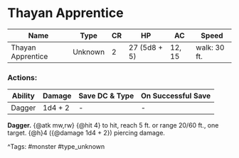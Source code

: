 # Thayan Apprentice

| Name | Type | CR | HP | AC | Speed |
|------|------|----|----|----|-------|
| Thayan Apprentice | Unknown | 2 | 27 (5d8 + 5) | 12, 15 | walk: 30 ft. |

### Actions:

| Ability | Damage | Save DC & Type | On Successful Save |
|---------|--------|----------------|--------------------|
| Dagger | 1d4 + 2 | - | - |


**Dagger.** {@atk mw,rw} {@hit 4} to hit, reach 5 ft. or range 20/60 ft., one target. {@h}4 ({@damage 1d4 + 2}) piercing damage.

^Tags: #monster #type_unknown